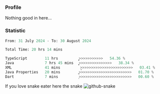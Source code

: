 ### Profile 

Nothing good in here...

### Statistic
<!--START_SECTION:waka-->

```python
From: 31 July 2024 - To: 30 August 2024

Total Time: 20 hrs 14 mins

TypeScript        11 hrs          ͎͎͎͎͎͎͎͎͎͎͎͎͎̦>>>>>>>>>>>   54.36 %
Java              7 hrs 45 mins   ͎͎͎͎͎͎͎͎͎̦>>>>>>>>>>>>>>>   38.34 %
XML               41 mins         ̞>>>>>>>>>>>>>>>>>>>>>>>>   03.41 %
Java Properties   20 mins         ͚>>>>>>>>>>>>>>>>>>>>>>>>   01.70 %
Dart              7 mins          ͕>>>>>>>>>>>>>>>>>>>>>>>>   00.60 %
```

<!--END_SECTION:waka-->

If you love snake eater here the snake 
<picture>
  <source media="(prefers-color-scheme: dark)" srcset="https://github.com/pradana4648/pradana4648/blob/c0566a83ca6ea5f2e46bab00e717c4c82b4b5c4c/github-contribution-grid-snake-dark.svg" />
  <source media="(prefers-color-scheme: light)" srcset="https://github.com/pradana4648/pradana4648/blob/c0566a83ca6ea5f2e46bab00e717c4c82b4b5c4c/github-contribution-grid-snake.svg" />
  <img alt="github-snake" src="https://github.com/pradana4648/pradana4648/blob/c0566a83ca6ea5f2e46bab00e717c4c82b4b5c4c/github-contribution-grid-snake.svg" />
</picture>
